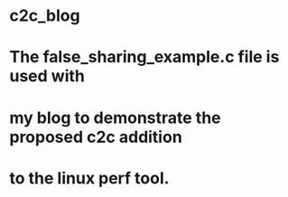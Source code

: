 # c2c_blog
# The false_sharing_example.c file is used with 
# my blog to demonstrate the proposed c2c addition 
# to the linux perf tool.
